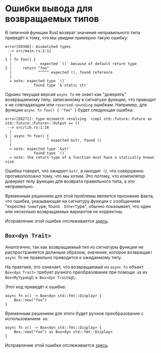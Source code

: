 # Ошибки вывода для возвращаемых типов

В типичной функции Rust возврат значения неправильного типа 
приведёт к тому, что мы увидим примерно такую ошибку:

```
error[E0308]: mismatched types
 --> src/main.rs:2:12
  |
1 | fn foo() {
  |           - expected `()` because of default return type
2 |     return "foo"
  |            ^^^^^ expected (), found reference
  |
  = note: expected type `()`
             found type `&'static str`
```

Однако текущая версия `async fn` не знает как 
"доверять" возвращаемому типу, записанному в сигнатуре 
функции, что приводит к не совпадающим или `reversed-sounding` 
ошибкам. Например, для функции `async fn foo() { "foo" }` 
будет следующая ошибка:

```
error[E0271]: type mismatch resolving `<impl std::future::Future as std::future::Future>::Output == ()`
 --> src/lib.rs:1:16
  |
1 | async fn foo() {
  |                ^ expected &str, found ()
  |
  = note: expected type `&str`
             found type `()`
  = note: the return type of a function must have a statically known size
```

Ошибка говорит, что *ожидает* `&str`, а 
находит` (`), что совершенно противоположно тому, 
что мы хотим. Это потому, что компилятор
доверяет телу функции для возврата правильного типа, а это неправильно.

Временным решением для этой проблемы является признание 
факта, что ошибка, указывающая на сигнатуру функции с 
сообщением "expecte`d SomeTy`pe, foun`d 
OtherT`ype", обычно показывает, что один или 
несколько возвращаемых вариантов не корректны.

Исправление этой ошибки отслеживается [здесь](https://github.com/rust-lang/rust/issues/54326).

## `Box<dyn Trait>`

Аналогично, так как возвращаемый тип из сигнатуры функции не 
распространяется должным образом, значение, которое 
возвращае`т async `fn не правильно приводится к 
ожидаемому типу.

На практике, это означает, что возвращаемый из `async fn`
объект `Box<dyn Trait>` требует ручного 
преобразования при помощи` a`s из` 
Box<MyType&g`t; `в Box<dyn Trait&g`t;.

Этот код приведёт к ошибке:

```
async fn x() -> Box<dyn std::fmt::Display> {
    Box::new("foo")
}
```

Временным решением для этого будет ручное преобразование с 
использованием` a`s:

```
async fn x() -> Box<dyn std::fmt::Display> {
    Box::new("foo") as Box<dyn std::fmt::Display>
}
```

Исправление этой ошибки отслеживается [здесь](https://github.com/rust-lang/rust/issues/60424).
